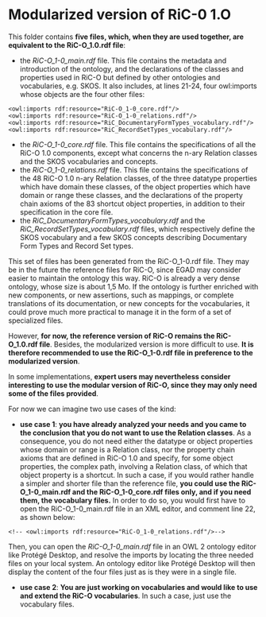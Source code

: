 # Modularized version of RiC-0 1.O

This folder contains **five files, which, when they are used together, are equivalent to the RiC-O_1.0.rdf file**:

- the *RiC-O_1-0_main.rdf* file. This file contains the metadata and introduction of the ontology, and the declarations of the classes and properties used in RiC-O but defined by other ontologies and vocabularies, e.g. SKOS. It also includes, at lines 21-24, four owl:imports whose objects are the four other files:
```
<owl:imports rdf:resource="RiC-O_1-0_core.rdf"/>
<owl:imports rdf:resource="RiC-O_1-0_relations.rdf"/>
<owl:imports rdf:resource="RiC_DocumentaryFormTypes_vocabulary.rdf"/>
<owl:imports rdf:resource="RiC_RecordSetTypes_vocabulary.rdf"/>
```

- the *RiC-O_1-0_core.rdf* file. This file contains the specifications of all the RiC-O 1.0 components, except what concerns the n-ary Relation classes and the SKOS vocabularies and concepts.
- the *RiC-O_1-0_relations.rdf* file. This file contains the specifications of the 48 RiC-O 1.0 n-ary Relation classes, of the three datatype properties which have domain these classes, of the object properties which have domain or range these classes, and the declarations of the property chain axioms of the 83 shortcut object properties, in addition to their specification in the core file.
- the *RiC_DocumentaryFormTypes_vocabulary.rdf* and the *RiC_RecordSetTypes_vocabulary.rdf* files, which respectively define the SKOS vocabulary and a few SKOS concepts describing Documentary Form Types and Record Set types.


This set of files has been generated from the RiC-O_1-0.rdf file. They may be in the future the reference files for RiC-O, since EGAD may consider easier to maintain the ontology this way. RiC-O is already a very dense ontology, whose size is about 1,5 Mo. If the ontology is further enriched with new components, or new assertions, such as mappings, or complete translations of its documentation, or new concepts for the vocabularies, it could prove much more practical to manage it in the form of a set of specialized files.


However, **for now, the reference version of RiC-O remains the RiC-O_1.0.rdf file**. Besides, the modularized version is more difficult to use. **It is therefore recommended to use the RiC-O_1-0.rdf file in preference to the modularized version**.

In some implementations, **expert users may nevertheless consider interesting to use the modular version of RiC-O, since they may only need some of the files provided**.

For now we can imagine two use cases of the kind:

- **use case 1**: **you have already analyzed your needs and you came to the conclusion that you do not want to use the Relation classes**. 
As a consequence, you do not need either the datatype or object properties whose domain or range is a Relation class, nor the property chain axioms that are defined in RiC-O 1.0 and specify, for some object properties, the complex path, involving a Relation class, of which that object property is a shortcut.
In such a case, if you would rather handle a simpler and shorter file than the reference file, **you could use the RiC-O_1-0_main.rdf and the RiC-O_1-0_core.rdf files only, and if you need them, the vocabulary files.** 
In order to do so, you would first have to open the RiC-O_1-0_main.rdf file in an XML editor, and comment line 22, as shown below:
```
<!-- <owl:imports rdf:resource="RiC-O_1-0_relations.rdf"/>-->
```
Then, you can open the *RiC-O_1-0_main.rdf* file in an OWL 2 ontology editor like Protégé Desktop, and resolve the imports by locating the three needed files on your local system. An ontology editor like Protégé Desktop will then display the content of the four files just as is they were in a single file.

- **use case 2**: **You are just working on vocabularies and would like to use and extend the RiC-O vocabularies**. In such a case, just use the vocabulary files.





